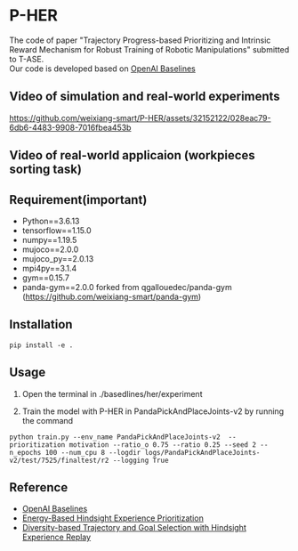 # P-HER
The code of paper "Trajectory Progress-based Prioritizing and Intrinsic Reward Mechanism for Robust Training of Robotic Manipulations" submitted to T-ASE.\
Our code is developed based on [OpenAI Baselines](https://github.com/openai/baselines)

## Video of simulation and real-world experiments
https://github.com/weixiang-smart/P-HER/assets/32152122/028eac79-6db6-4483-9908-7016fbea453b

## Video of real-world applicaion (workpieces sorting task)

## Requirement(important)
- Python==3.6.13
- tensorflow==1.15.0
- numpy==1.19.5
- mujoco==2.0.0
- mujoco_py==2.0.13
- mpi4py==3.1.4
- gym==0.15.7
- panda-gym==2.0.0 forked from qgallouedec/panda-gym (https://github.com/weixiang-smart/panda-gym)

## Installation
 `pip install -e .`

## Usage
1. Open the terminal in ./basedlines/her/experiment

2. Train the model with P-HER in PandaPickAndPlaceJoints-v2  by running the command
```
python train.py --env_name PandaPickAndPlaceJoints-v2  --prioritization motivation --ratio_o 0.75 --ratio 0.25 --seed 2 --n_epochs 100 --num_cpu 8 --logdir logs/PandaPickAndPlaceJoints-v2/test/7525/finaltest/r2 --logging True
```

## Reference
- [OpenAI Baselines](https://github.com/openai/baselines)
- [Energy-Based Hindsight Experience Prioritization](https://github.com/ruizhaogit/EnergyBasedPrioritization)
- [Diversity-based Trajectory and Goal Selection with Hindsight Experience Replay](https://github.com/TianhongDai/div-hindsight)
